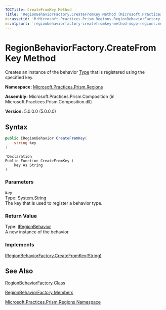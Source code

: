 ```yaml
---
TOCTitle: CreateFromKey Method
Title: 'RegionBehaviorFactory.CreateFromKey Method (Microsoft.Practices.Prism.Regions)'
ms:assetid: 'M:Microsoft.Practices.Prism.Regions.RegionBehaviorFactory.CreateFromKey(System.String)'
ms:mtpsurl: 'regionbehaviorfactory-createfromkey-method-mspp-regions.md'
---
```



# RegionBehaviorFactory.CreateFromKey Method

Creates an instance of the behavior [Type](http://msdn.microsoft.com/en-us/library/42892f65) that is registered using the specified key.

**Namespace:** [Microsoft.Practices.Prism.Regions](/patterns-practices/reference/mspp-regions-namespace)

**Assembly:** Microsoft.Practices.Prism.Composition (in Microsoft.Practices.Prism.Composition.dll)

**Version:** 5.0.0.0 (5.0.0.0)

## Syntax

```C#
public IRegionBehavior CreateFromKey(
	string key
)
```

```VB
'Declaration
Public Function CreateFromKey ( 
	key As String
) 
```

### Parameters

*key*  
Type: [System.String](http://msdn.microsoft.com/en-us/library/s1wwdcbf)  
The key that is used to register a behavior type.

### Return Value

Type: [IRegionBehavior](/patterns-practices/reference/iregionbehavior-interface-mspp-regions)  
A new instance of the behavior.

### Implements

[IRegionBehaviorFactory.CreateFromKey(String)](/patterns-practices/reference/iregionbehaviorfactory-createfromkey-method-mspp-regions)

## See Also

[RegionBehaviorFactory Class](/patterns-practices/reference/regionbehaviorfactory-class-mspp-regions)

[RegionBehaviorFactory Members](/patterns-practices/reference/regionbehaviorfactory-members-mspp-regions)

[Microsoft.Practices.Prism.Regions Namespace](/patterns-practices/reference/mspp-regions-namespace)
